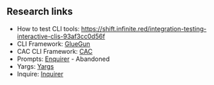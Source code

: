 ## Research links

- How to test CLI tools: <https://shift.infinite.red/integration-testing-interactive-clis-93af3cc0d56f>
- CLI Framework: [GlueGun](https://infinitered.github.io/gluegun/#/)
- CAC CLI Framework: [CAC](https://github.com/cacjs/cac#install)
- Prompts: [Enquirer](https://github.com/enquirer/enquirer) - Abandoned
- Yargs: [Yargs](https://yargs.js.org/)
- Inquire: [Inquirer](https://www.npmjs.com/package/inquirer)
